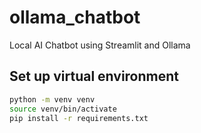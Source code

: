 # ollama_chatbot
Local AI Chatbot using Streamlit and Ollama

## Set up virtual environment
```bash
python -m venv venv
source venv/bin/activate
pip install -r requirements.txt
```

